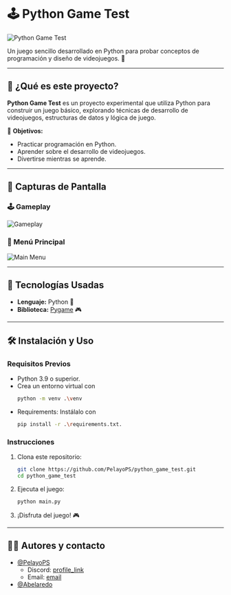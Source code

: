 # 🕹️ Python Game Test  

![Python Game Test](https://placeholder.antonshell.me/img?width=800&height=300&text=Python+Game+Test)

Un juego sencillo desarrollado en Python para probar conceptos de programación y diseño de videojuegos. 🚀  

---

## 🧐 ¿Qué es este proyecto?  

**Python Game Test** es un proyecto experimental que utiliza Python para construir un juego básico, explorando técnicas de desarrollo de videojuegos, estructuras de datos y lógica de juego.  

🎯 **Objetivos:**  
- Practicar programación en Python.  
- Aprender sobre el desarrollo de videojuegos.  
- Divertirse mientras se aprende.  

---

## 📸 Capturas de Pantalla  

### 🕹️ Gameplay  
![Gameplay](https://placeholder.antonshell.me/img?width=600&height=300&text=Gameplay+Screenshot)

### 🚀 Menú Principal  
![Main Menu](https://placeholder.antonshell.me/img?width=600&height=300&text=Main+Menu+Screenshot)

---

## 🚀 Tecnologías Usadas  

- **Lenguaje:** Python 🐍  
- **Biblioteca:** [Pygame](https://www.pygame.org/) 🎮  

---

## 🛠️ Instalación y Uso  

### Requisitos Previos  
- Python 3.9 o superior. 
- Crea un entorno virtual con 
    ```bash
    python -m venv .\venv
    ```
- Requirements: Instálalo con 
    ```bash
    pip install -r .\requirements.txt.
    ``` 

### Instrucciones  
1. Clona este repositorio:  
   ```bash
   git clone https://github.com/PelayoPS/python_game_test.git
   cd python_game_test
    ```
2. Ejecuta el juego:
    ```bash
    python main.py
    ```
3. ¡Disfruta del juego! 🎮

---

## 👨‍💻 Autores y contacto

- [@PelayoPS](https://www.github.com/PelayoPS)
    - Discord: [profile_link](https://discord.com/users/575724048097476628)
    - Email: [email](mailto:pelayops1041@gmail.com)
- [@Abelaredo](https://www.github.com/Abelaredo)


